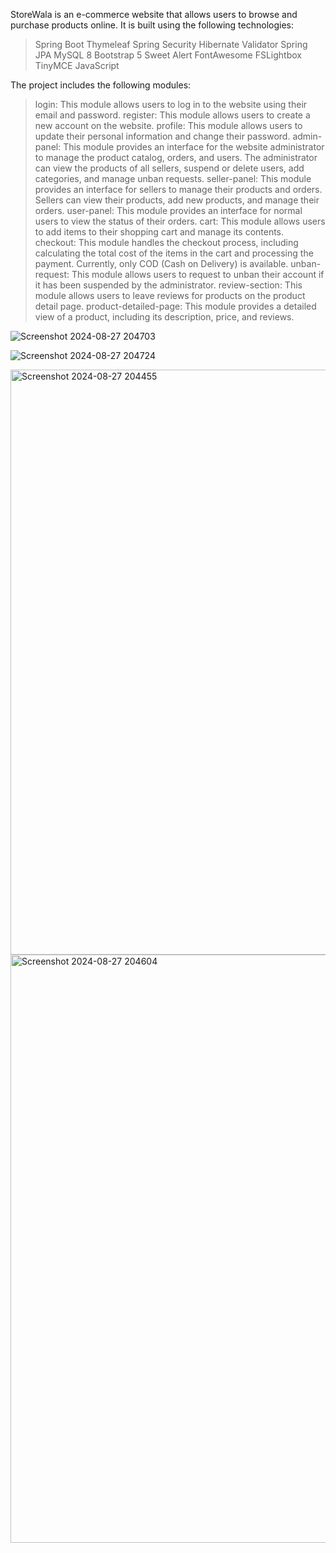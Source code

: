 StoreWala is an e-commerce website that allows users to browse and purchase products online. It is built using the following technologies:

> Spring Boot
> Thymeleaf
> Spring Security
> Hibernate Validator
> Spring JPA
> MySQL 8
> Bootstrap 5
> Sweet Alert
> FontAwesome
> FSLightbox
> TinyMCE
> JavaScript

The project includes the following modules:

> login: This module allows users to log in to the website using their email and password.
> register: This module allows users to create a new account on the website.
> profile: This module allows users to update their personal information and change their password.
> admin-panel: This module provides an interface for the website administrator to manage the product catalog, orders, and users. The administrator can view the products of all sellers, suspend or delete users, add categories, and manage unban requests.
> seller-panel: This module provides an interface for sellers to manage their products and orders. Sellers can view their products, add new products, and manage their orders.
> user-panel: This module provides an interface for normal users to view the status of their orders.
> cart: This module allows users to add items to their shopping cart and manage its contents.
> checkout: This module handles the checkout process, including calculating the total cost of the items in the cart and processing the payment. Currently, only COD (Cash on Delivery) is available.
> unban-request: This module allows users to request to unban their account if it has been suspended by the administrator.
> review-section: This module allows users to leave reviews for products on the product detail page.
> product-detailed-page: This module provides a detailed view of a product, including its description, price, and reviews.

![Screenshot 2024-08-27 204703](https://github.com/user-attachments/assets/892d4f65-fe69-4637-9f75-311b1f489ced)

![Screenshot 2024-08-27 204724](https://github.com/user-attachments/assets/14d2103b-5882-420a-8202-dc49e0456ba5)

<img width="936" alt="Screenshot 2024-08-27 204455" src="https://github.com/user-attachments/assets/39cce697-4821-4547-96b3-088835375ebb">

<img width="941" alt="Screenshot 2024-08-27 204604" src="https://github.com/user-attachments/assets/f2a24038-0aa5-4f83-9e5f-04e9051db7bb">




